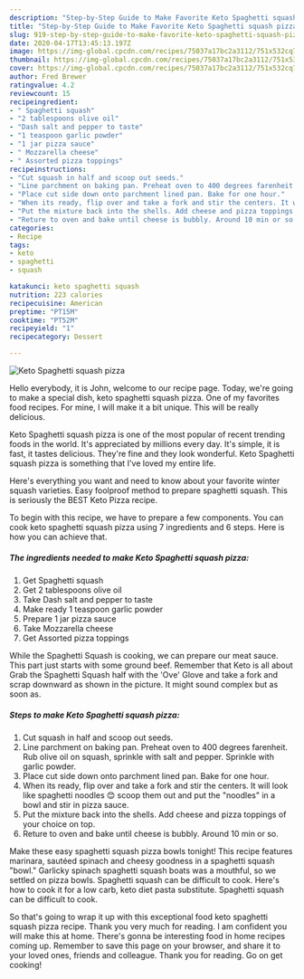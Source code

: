 ```yaml
---
description: "Step-by-Step Guide to Make Favorite Keto Spaghetti squash pizza"
title: "Step-by-Step Guide to Make Favorite Keto Spaghetti squash pizza"
slug: 919-step-by-step-guide-to-make-favorite-keto-spaghetti-squash-pizza
date: 2020-04-17T13:45:13.197Z
image: https://img-global.cpcdn.com/recipes/75037a17bc2a3112/751x532cq70/keto-spaghetti-squash-pizza-recipe-main-photo.jpg
thumbnail: https://img-global.cpcdn.com/recipes/75037a17bc2a3112/751x532cq70/keto-spaghetti-squash-pizza-recipe-main-photo.jpg
cover: https://img-global.cpcdn.com/recipes/75037a17bc2a3112/751x532cq70/keto-spaghetti-squash-pizza-recipe-main-photo.jpg
author: Fred Brewer
ratingvalue: 4.2
reviewcount: 15
recipeingredient:
- " Spaghetti squash"
- "2 tablespoons olive oil"
- "Dash salt and pepper to taste"
- "1 teaspoon garlic powder"
- "1 jar pizza sauce"
- " Mozzarella cheese"
- " Assorted pizza toppings"
recipeinstructions:
- "Cut squash in half and scoop out seeds."
- "Line parchment on baking pan. Preheat oven to 400 degrees farenheit. Rub olive oil on squash, sprinkle with salt and pepper. Sprinkle with garlic powder."
- "Place cut side down onto parchment lined pan. Bake for one hour."
- "When its ready, flip over and take a fork and stir the centers. It will look like spaghetti noodles 😊 scoop them out and put the &#34;noodles&#34; in a bowl and stir in pizza sauce."
- "Put the mixture back into the shells. Add cheese and pizza toppings of your choice on top."
- "Reture to oven and bake until cheese is bubbly. Around 10 min or so."
categories:
- Recipe
tags:
- keto
- spaghetti
- squash

katakunci: keto spaghetti squash 
nutrition: 223 calories
recipecuisine: American
preptime: "PT15M"
cooktime: "PT52M"
recipeyield: "1"
recipecategory: Dessert

---
```



![Keto Spaghetti squash pizza](https://img-global.cpcdn.com/recipes/75037a17bc2a3112/751x532cq70/keto-spaghetti-squash-pizza-recipe-main-photo.jpg)

Hello everybody, it is John, welcome to our recipe page. Today, we're going to make a special dish, keto spaghetti squash pizza. One of my favorites food recipes. For mine, I will make it a bit unique. This will be really delicious.

Keto Spaghetti squash pizza is one of the most popular of recent trending foods in the world. It's appreciated by millions every day. It's simple, it is fast, it tastes delicious. They're fine and they look wonderful. Keto Spaghetti squash pizza is something that I've loved my entire life.

Here&#39;s everything you want and need to know about your favorite winter squash varieties. Easy foolproof method to prepare spaghetti squash. This is seriously the BEST Keto Pizza recipe.


To begin with this recipe, we have to prepare a few components. You can cook keto spaghetti squash pizza using 7 ingredients and 6 steps. Here is how you can achieve that.

<!--inarticleads1-->

##### The ingredients needed to make Keto Spaghetti squash pizza:

1. Get  Spaghetti squash
1. Get 2 tablespoons olive oil
1. Take Dash salt and pepper to taste
1. Make ready 1 teaspoon garlic powder
1. Prepare 1 jar pizza sauce
1. Take  Mozzarella cheese
1. Get  Assorted pizza toppings


While the Spaghetti Squash is cooking, we can prepare our meat sauce. This part just starts with some ground beef. Remember that Keto is all about Grab the Spaghetti Squash half with the &#39;Ove&#39; Glove and take a fork and scrap downward as shown in the picture. It might sound complex but as soon as. 

<!--inarticleads2-->

##### Steps to make Keto Spaghetti squash pizza:

1. Cut squash in half and scoop out seeds.
1. Line parchment on baking pan. Preheat oven to 400 degrees farenheit. Rub olive oil on squash, sprinkle with salt and pepper. Sprinkle with garlic powder.
1. Place cut side down onto parchment lined pan. Bake for one hour.
1. When its ready, flip over and take a fork and stir the centers. It will look like spaghetti noodles 😊 scoop them out and put the &#34;noodles&#34; in a bowl and stir in pizza sauce.
1. Put the mixture back into the shells. Add cheese and pizza toppings of your choice on top.
1. Reture to oven and bake until cheese is bubbly. Around 10 min or so.


Make these easy spaghetti squash pizza bowls tonight! This recipe features marinara, sautéed spinach and cheesy goodness in a spaghetti squash &#34;bowl.&#34; Garlicky spinach spaghetti squash boats was a mouthful, so we settled on pizza bowls. Spaghetti squash can be difficult to cook. Here&#39;s how to cook it for a low carb, keto diet pasta substitute. Spaghetti squash can be difficult to cook. 

So that's going to wrap it up with this exceptional food keto spaghetti squash pizza recipe. Thank you very much for reading. I am confident you will make this at home. There's gonna be interesting food in home recipes coming up. Remember to save this page on your browser, and share it to your loved ones, friends and colleague. Thank you for reading. Go on get cooking!
